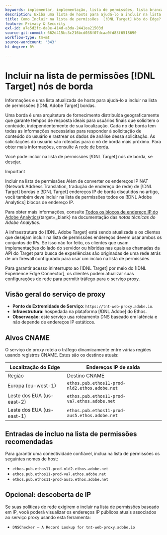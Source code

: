 ```yaml
---
keywords: implementar, implementação, lista de permissões, lista branca, incluo na lista de permissões, lista de permissões, borda, bordas, $9
description: Exiba uma lista de hosts para ajudá-lo a incluir na lista de permissões [!DNL Adobe Target] bordas (nós de fornecimento distribuídos geograficamente que garantem tempos de resposta ideais para os usuários finais).
title: Como Incluir na lista de permissões  [!DNL Target] Nós do Edge?
feature: Privacy & Security
exl-id: a7e5d2fc-da8e-414d-a3da-2441ea21503d
source-git-commit: 662d415bc3c216bcd038f07dcaa0fd83f6518690
workflow-type: tm+mt
source-wordcount: '343'
ht-degree: 0%

---
```


# Incluir na lista de permissões [!DNL Target] nós de borda

Informações e uma lista atualizada de hosts para ajudá-lo a incluir na lista de permissões [!DNL Adobe Target] bordas.

Uma borda é uma arquitetura de fornecimento distribuída geograficamente que garante tempos de resposta ideais para usuários finais que solicitem o conteúdo, independentemente de sua localização. Cada nó de borda tem todas as informações necessárias para responder à solicitação de conteúdo do usuário e rastrear os dados de análise dessa solicitação. As solicitações do usuário são roteadas para o nó de borda mais próximo. Para obter mais informações, consulte [A rede de borda](https://experienceleague.adobe.com/docs/target/using/introduction/how-target-works.html#concept_0AE2ED8E9DE64288A8B30FCBF1040934).

Você pode incluir na lista de permissões [!DNL Target] nós de borda, se desejar.

>[!IMPORTANT]
>
>Incluir na lista de permissões Além de converter os endereços IP NAT (Network Address Translation, tradução de endereço de rede) de [!DNL Target] bordas e [!DNL Target] endereços IP de borda discutidos no artigo, você também deve incluir na lista de permissões todos os [!DNL Adobe Analytics] blocos de endereço IP.
>
>Para obter mais informações, consulte [Todos os blocos de endereço IP do Adobe Analytics](https://experienceleague.adobe.com/docs/analytics/technotes/ip-addresses.html?lang=en#all-adobe-analytics-ip-address-blocks){target=_blank} na documentação das *notas técnicas do Adobe Analytics*.
>
>A infraestrutura do [!DNL Adobe Target] está sendo atualizada e os clientes que desejam incluir na lista de permissões endereços devem usar ambos os conjuntos de IPs. Se isso não for feito, os clientes que usam implementações do lado do servidor ou híbridas nas quais as chamadas da API do Target para busca de experiências são originadas de uma rede atrás de um firewall configurado para usar um incluo na lista de permissões.

Para garantir acesso ininterrupto ao [!DNL Target] por meio do [!DNL Experience Edge Connector], os clientes podem atualizar suas configurações de rede para permitir tráfego para o serviço proxy.

## Visão geral do serviço de proxy

* **Ponto de Extremidade de Serviço**: `https://tnt-web-proxy.adobe.io`.
* **Infraestrutura**: hospedada na plataforma [!DNL Adobe] do Ethos.
* **Observação**: este serviço usa roteamento DNS baseado em latência e não depende de endereços IP estáticos.

## Alvos CNAME

O serviço de proxy roteia o tráfego dinamicamente entre várias regiões usando registros CNAME. Estes são os destinos atuais:

| Localização do Edge | Endereços IP de saída |
| --- | --- |
| Região | Destino CNAME |
| Europa (eu-west-1) | `ethos.pub.ethos11-prod-nld2.ethos.adobe.net` |
| Leste dos EUA (us-east-2) | `ethos.pub.ethos11-prod-va7.ethos.adobe.net` |
| Leste dos EUA (us-east-1) | `ethos.pub.ethos11-prod-aus5.ethos.adobe.net` |

## Entradas de incluo na lista de permissões recomendadas

Para garantir uma conectividade confiável, inclua na lista de permissões os seguintes nomes de host:

* `ethos.pub.ethos11-prod-nld2.ethos.adobe.net`
* `ethos.pub.ethos11-prod-va7.ethos.adobe.net`
* `ethos.pub.ethos11-prod-aus5.ethos.adobe.net`

## Opcional: descoberta de IP

Se suas políticas de rede exigirem o incluir na lista de permissões baseado em IP, você poderá visualizar os endereços IP públicos atuais associados ao serviço proxy usando esta ferramenta:

* `DNSChecker – A Record Lookup for tnt-web-proxy.adobe.io`